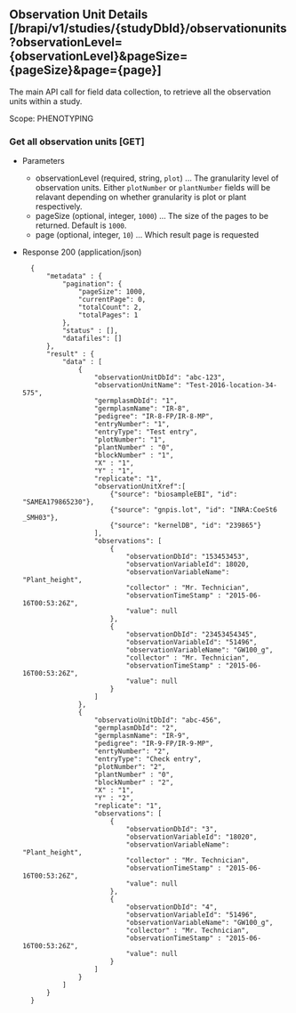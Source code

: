 ## Observation Unit Details [/brapi/v1/studies/{studyDbId}/observationunits?observationLevel={observationLevel}&pageSize={pageSize}&page={page}]

The main API call for field data collection, to retrieve all the observation units within a study.

Scope: PHENOTYPING

### Get all observation units [GET]

+ Parameters
   + observationLevel (required, string, `plot`) ... The granularity level of observation units. 
      Either `plotNumber` or `plantNumber` fields will be relavant depending on whether granularity is plot or plant respectively.
   + pageSize (optional, integer, `1000`) ... The size of the pages to be returned. Default is `1000`.
   + page (optional, integer, `10`) ... Which result page is requested

+ Response 200 (application/json)

        {
            "metadata" : {
                "pagination": {
                    "pageSize": 1000,
                    "currentPage": 0,
                    "totalCount": 2,
                    "totalPages": 1
                },
                "status" : [],
                "datafiles": []
            },
            "result" : { 
                "data" : [
                    {
                        "observationUnitDbId": "abc-123",
                        "observationUnitName": "Test-2016-location-34-575",
                        "germplasmDbId": "1",
                        "germplasmName": "IR-8",
                        "pedigree": "IR-8-FP/IR-8-MP",
                        "entryNumber": "1",
                        "entryType": "Test entry",
                        "plotNumber": "1",
                        "plantNumber" : "0",
                        "blockNumber" : "1",
                        "X" : "1",
                        "Y" : "1",
                        "replicate": "1",
                        "observationUnitXref":[
                            {"source": "biosampleEBI", "id": "SAMEA179865230"},
                            {"source": "gnpis.lot", "id": "INRA:CoeSt6 _SMH03"}, 
                            {"source": "kernelDB", "id": "239865"}
                        ],
                        "observations": [
                            {
                                "observationDbId": "153453453",
                                "observationVariableId": 18020,
                                "observationVariableName": "Plant_height",
                                "collector" : "Mr. Technician",
                                "observationTimeStamp" : "2015-06-16T00:53:26Z",
                                "value": null
                            },
                            { 
                                "observationDbId": "23453454345",
                                "observationVariableId": "51496",
                                "observationVariableName": "GW100_g",
                                "collector" : "Mr. Technician",
                                "observationTimeStamp" : "2015-06-16T00:53:26Z",
                                "value": null
                            }
                        ]
                    },
                    {
                        "observatioUnitDbId": "abc-456",
                        "germplasmDbId": "2",
                        "germplasmName": "IR-9",
                        "pedigree": "IR-9-FP/IR-9-MP",
                        "enrtyNumber": "2",
                        "entryType": "Check entry",
                        "plotNumber": "2",
                        "plantNumber" : "0",
                        "blockNumber" : "2",
                        "X" : "1",
                        "Y" : "2",
                        "replicate": "1",
                        "observations": [
                            {
                                "observationDbId": "3",
                                "observationVariableId": "18020",
                                "observationVariableName": "Plant_height",
                                "collector" : "Mr. Technician",
                                "observationTimeStamp" : "2015-06-16T00:53:26Z",
                                "value": null
                            },
                            {   
                                "observationDbId": "4",
                                "observationVariableId": "51496",
                                "observationVariableName": "GW100_g",
                                "collector" : "Mr. Technician",
                                "observationTimeStamp" : "2015-06-16T00:53:26Z",
                                "value": null
                            }
                        ]
                    }
                ]
            }
        }
